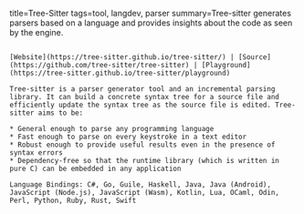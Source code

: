 title=Tree-Sitter
tags=tool, langdev, parser
summary=Tree-sitter generates parsers based on a language and provides insights about the code as seen by the engine.
~~~~~~

[Website](https://tree-sitter.github.io/tree-sitter/) | [Source](https://github.com/tree-sitter/tree-sitter) | [Playground](https://tree-sitter.github.io/tree-sitter/playground)

Tree-sitter is a parser generator tool and an incremental parsing library. It can build a concrete syntax tree for a source file and efficiently update the syntax tree as the source file is edited. Tree-sitter aims to be:

* General enough to parse any programming language
* Fast enough to parse on every keystroke in a text editor
* Robust enough to provide useful results even in the presence of syntax errors
* Dependency-free so that the runtime library (which is written in pure C) can be embedded in any application

Language Bindings: C#, Go, Guile, Haskell, Java, Java (Android), JavaScript (Node.js), JavaScript (Wasm), Kotlin, Lua, OCaml, Odin, Perl, Python, Ruby, Rust, Swift

